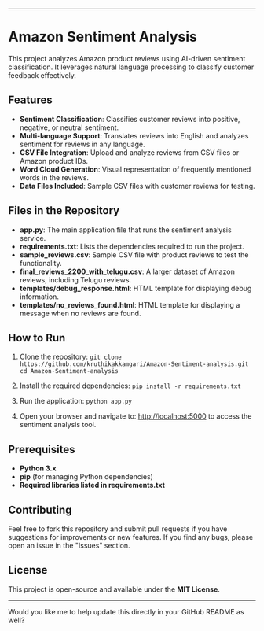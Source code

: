 

---

# **Amazon Sentiment Analysis**

This project analyzes Amazon product reviews using AI-driven sentiment classification. It leverages natural language processing to classify customer feedback effectively.

## **Features**

* **Sentiment Classification**: Classifies customer reviews into positive, negative, or neutral sentiment.
* **Multi-language Support**: Translates reviews into English and analyzes sentiment for reviews in any language.
* **CSV File Integration**: Upload and analyze reviews from CSV files or Amazon product IDs.
* **Word Cloud Generation**: Visual representation of frequently mentioned words in the reviews.
* **Data Files Included**: Sample CSV files with customer reviews for testing.

## **Files in the Repository**

* **app.py**: The main application file that runs the sentiment analysis service.
* **requirements.txt**: Lists the dependencies required to run the project.
* **sample\_reviews.csv**: Sample CSV file with product reviews to test the functionality.
* **final\_reviews\_2200\_with\_telugu.csv**: A larger dataset of Amazon reviews, including Telugu reviews.
* **templates/debug\_response.html**: HTML template for displaying debug information.
* **templates/no\_reviews\_found.html**: HTML template for displaying a message when no reviews are found.

## **How to Run**

1. Clone the repository:
   `git clone https://github.com/kruthikakkamgari/Amazon-Sentiment-analysis.git`
   `cd Amazon-Sentiment-analysis`

2. Install the required dependencies:
   `pip install -r requirements.txt`

3. Run the application:
   `python app.py`

4. Open your browser and navigate to:
   [http://localhost:5000](http://localhost:5000) to access the sentiment analysis tool.

## **Prerequisites**

* **Python 3.x**
* **pip** (for managing Python dependencies)
* **Required libraries listed in requirements.txt**

## **Contributing**

Feel free to fork this repository and submit pull requests if you have suggestions for improvements or new features. If you find any bugs, please open an issue in the "Issues" section.

## **License**

This project is open-source and available under the **MIT License**.

---

Would you like me to help update this directly in your GitHub README as well?
